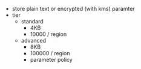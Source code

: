 - store plain text or encrypted (with kms) paramter
- tier
    - standard
        - 4KB
        - 10000 / region
    - advanced
        - 8KB
        - 100000 / region
        - parameter policy